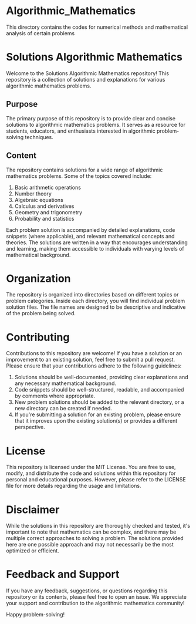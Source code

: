 # Algorithmic_Mathematics
This directory contains the codes for numerical methods and mathematical analysis of certain problems
# Solutions Algorithmic Mathematics
Welcome to the Solutions Algorithmic Mathematics repository! This repository is a collection of solutions and explanations for various algorithmic mathematics problems.

## Purpose
The primary purpose of this repository is to provide clear and concise solutions to algorithmic mathematics problems. It serves as a resource for students, educators, and enthusiasts interested in algorithmic problem-solving techniques.

## Content
The repository contains solutions for a wide range of algorithmic mathematics problems. Some of the topics covered include:

1. Basic arithmetic operations
2. Number theory
3. Algebraic equations
4. Calculus and derivatives
5. Geometry and trigonometry
6. Probability and statistics

Each problem solution is accompanied by detailed explanations, code snippets (where applicable), and relevant mathematical concepts and theories. The solutions are written in a way that encourages understanding and learning, making them accessible to individuals with varying levels of mathematical background.

# Organization
The repository is organized into directories based on different topics or problem categories. Inside each directory, you will find individual problem solution files. The file names are designed to be descriptive and indicative of the problem being solved.

# Contributing
Contributions to this repository are welcome! If you have a solution or an improvement to an existing solution, feel free to submit a pull request. Please ensure that your contributions adhere to the following guidelines:

1. Solutions should be well-documented, providing clear explanations and any necessary mathematical background.
2. Code snippets should be well-structured, readable, and accompanied by comments where appropriate.
3. New problem solutions should be added to the relevant directory, or a new directory can be created if needed.
4. If you're submitting a solution for an existing problem, please ensure that it improves upon the existing solution(s) or provides a different perspective.
# License
This repository is licensed under the MIT License. You are free to use, modify, and distribute the code and solutions within this repository for personal and educational purposes. However, please refer to the LICENSE file for more details regarding the usage and limitations.

# Disclaimer
While the solutions in this repository are thoroughly checked and tested, it's important to note that mathematics can be complex, and there may be multiple correct approaches to solving a problem. The solutions provided here are one possible approach and may not necessarily be the most optimized or efficient.

# Feedback and Support
If you have any feedback, suggestions, or questions regarding this repository or its contents, please feel free to open an issue. We appreciate your support and contribution to the algorithmic mathematics community!

Happy problem-solving!






